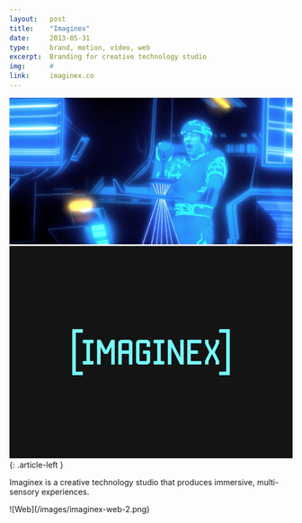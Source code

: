 ```yaml
---
layout:   post
title:    "Imaginex"
date:     2013-05-31
type:     brand, motion, video, web
excerpt:  Branding for creative technology studio
img:      #
link:     imaginex.co
---
```


![Tron](/images/imaginex-tron.jpg)
![Bumper](/images/imaginex-bumper-gif.gif){: .article-left }
<p class="article-text article-right">Imaginex is a creative technology studio that produces immersive, multi-sensory experiences.</p>
![Web](/images/imaginex-web-2.png)